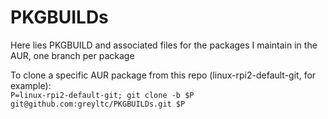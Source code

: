 # PKGBUILDs
Here lies PKGBUILD and associated files for the packages I maintain in the AUR, one branch per package

To clone a specific AUR package from this repo (linux-rpi2-default-git, for example):  
`P=linux-rpi2-default-git; git clone -b $P git@github.com:greyltc/PKGBUILDs.git $P`
